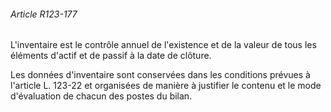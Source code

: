 ###### Article R123-177

L'inventaire est le contrôle annuel de l'existence et de la valeur de tous les éléments d'actif et de passif à la date de clôture.

Les données d'inventaire sont conservées dans les conditions prévues à l'article L. 123-22 et organisées de manière à justifier le contenu et le mode d'évaluation de chacun des postes du bilan.

